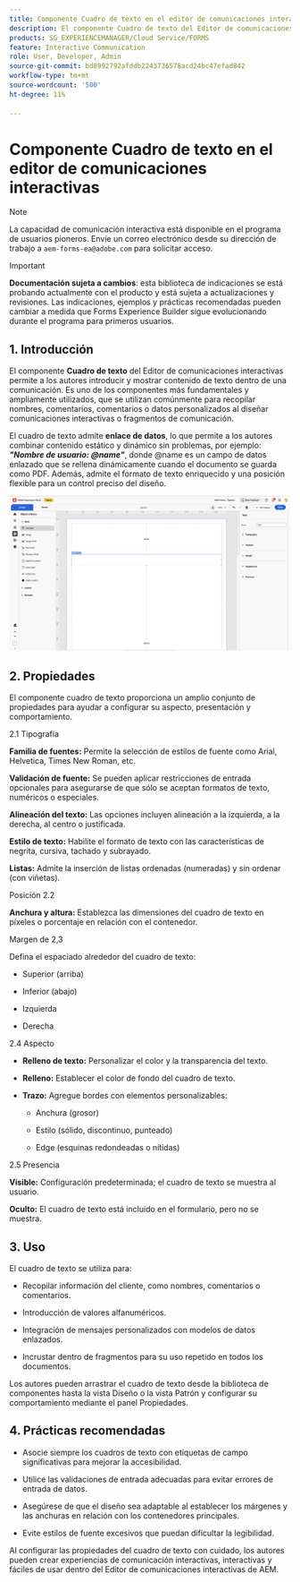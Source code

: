 ```yaml
---
title: Componente Cuadro de texto en el editor de comunicaciones interactivas
description: El componente Cuadro de texto del Editor de comunicaciones interactivas en AEM Forms permite a los autores introducir y mostrar contenido de texto dentro de una comunicación.
products: SG_EXPERIENCEMANAGER/Cloud Service/FORMS
feature: Interactive Communication
role: User, Developer, Admin
source-git-commit: bd8992792afddb2243736578acd24bc47efad842
workflow-type: tm+mt
source-wordcount: '500'
ht-degree: 11%

---
```



# Componente Cuadro de texto en el editor de comunicaciones interactivas

>[!NOTE]
>
> La capacidad de comunicación interactiva está disponible en el programa de usuarios pioneros. Envíe un correo electrónico desde su dirección de trabajo a `aem-forms-ea@adobe.com` para solicitar acceso.

>[!IMPORTANT]
>
> **Documentación sujeta a cambios**: esta biblioteca de indicaciones se está probando actualmente con el producto y está sujeta a actualizaciones y revisiones. Las indicaciones, ejemplos y prácticas recomendadas pueden cambiar a medida que Forms Experience Builder sigue evolucionando durante el programa para primeros usuarios.

## &#x200B;1. Introducción

El componente **Cuadro de texto** del Editor de comunicaciones interactivas permite a los autores introducir y mostrar contenido de texto dentro de una comunicación. Es uno de los componentes más fundamentales y ampliamente utilizados, que se utilizan comúnmente para recopilar nombres, comentarios, comentarios o datos personalizados al diseñar comunicaciones interactivas o fragmentos de comunicación.

El cuadro de texto admite **enlace de datos**, lo que permite a los autores combinar contenido estático y dinámico sin problemas, por ejemplo: ***&quot;Nombre de usuario: @name&quot;***, donde @name es un campo de datos enlazado que se rellena dinámicamente cuando el documento se guarda como PDF. Además, admite el formato de texto enriquecido y una posición flexible para un control preciso del diseño.

![Buscar documento CI](/help/forms/interactive-communication/assets/textbox.png)

## &#x200B;2. Propiedades

El componente cuadro de texto proporciona un amplio conjunto de propiedades para ayudar a configurar su aspecto, presentación y comportamiento.

2.1 Tipografía

**Familia de fuentes:** Permite la selección de estilos de fuente como Arial, Helvetica, Times New Roman, etc.

**Validación de fuente:** Se pueden aplicar restricciones de entrada opcionales para asegurarse de que sólo se aceptan formatos de texto, numéricos o especiales.

**Alineación del texto:** Las opciones incluyen alineación a la izquierda, a la derecha, al centro o justificada.

**Estilo de texto:** Habilite el formato de texto con las características de negrita, cursiva, tachado y subrayado.

**Listas:** Admite la inserción de listas ordenadas (numeradas) y sin ordenar (con viñetas).

Posición 2.2

**Anchura y altura:** Establezca las dimensiones del cuadro de texto en píxeles o porcentaje en relación con el contenedor.

Margen de 2,3

Defina el espaciado alrededor del cuadro de texto:

- Superior (arriba)

- Inferior (abajo)

- Izquierda

- Derecha

2.4 Aspecto

- **Relleno de texto:** Personalizar el color y la transparencia del texto.

- **Relleno:** Establecer el color de fondo del cuadro de texto.

- **Trazo:** Agregue bordes con elementos personalizables:

   - Anchura (grosor)

   - Estilo (sólido, discontinuo, punteado)

   - Edge (esquinas redondeadas o nítidas)

2.5 Presencia

**Visible:** Configuración predeterminada; el cuadro de texto se muestra al usuario.

**Oculto:** El cuadro de texto está incluido en el formulario, pero no se muestra.



## &#x200B;3. Uso

El cuadro de texto se utiliza para:

- Recopilar información del cliente, como nombres, comentarios o comentarios.

- Introducción de valores alfanuméricos.

- Integración de mensajes personalizados con modelos de datos enlazados.

- Incrustar dentro de fragmentos para su uso repetido en todos los documentos.

Los autores pueden arrastrar el cuadro de texto desde la biblioteca de componentes hasta la vista Diseño o la vista Patrón y configurar su comportamiento mediante el panel Propiedades.

## &#x200B;4. Prácticas recomendadas

- Asocie siempre los cuadros de texto con etiquetas de campo significativas para mejorar la accesibilidad.

- Utilice las validaciones de entrada adecuadas para evitar errores de entrada de datos.

- Asegúrese de que el diseño sea adaptable al establecer los márgenes y las anchuras en relación con los contenedores principales.

- Evite estilos de fuente excesivos que puedan dificultar la legibilidad.

Al configurar las propiedades del cuadro de texto con cuidado, los autores pueden crear experiencias de comunicación interactivas, interactivas y fáciles de usar dentro del Editor de comunicaciones interactivas de AEM.
